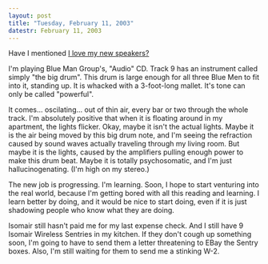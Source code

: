 ```yaml
---
layout: post
title: "Tuesday, February 11, 2003"
datestr: February 11, 2003
---
```


Have I mentioned <a href="/imho/dunlavy.html">I love my new speakers?</a>

I'm playing Blue Man Group's, &quot;Audio&quot; CD. Track 9 has an instrument
called simply &quot;the big drum&quot;. This drum is large enough for all three
Blue Men to fit into it, standing up. It is whacked with a 3-foot-long mallet.
It's tone can only be called &quot;powerful&quot;.

It comes... oscilating... out of thin air, every bar or two through the whole
track. I'm absolutely positive that when it is floating around in my apartment,
the lights flicker. Okay, maybe it isn't the actual lights. Maybe it is the
air being moved by this big drum note, and I'm seeing the refraction caused
by sound waves actually traveling through my living room. But maybe it is the
lights, caused by the amplifiers pulling enough power to make this drum beat.
Maybe it is totally psychosomatic, and I'm just hallucinogenating. (I'm high
on my stereo.)

The new job is progressing. I'm learning. Soon, I hope to start venturing into
the real world, because I'm getting bored with all this reading and learning.
I learn better by doing, and it would be nice to start doing, even if it is
just shadowing people who know what they are doing.

Isomair still hasn't paid me for my last expense check. And I still have 9
Isomair Wireless Sentries in my kitchen. If they don't cough up something soon,
I'm going to have to send them a letter threatening to EBay the Sentry boxes.
Also, I'm still waiting for them to send me a stinking W-2.

